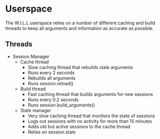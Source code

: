 # Userspace
The W.I.L.L userspace relies on a number of different caching and build threads to keep all arguments and information
as accurate as possible.

## Threads
- Session Manager
    - Cache thread
        - Slow caching thread that rebuilds stale arguments
        - Runs every 2 seconds
        - Rebuilds all arguments
        - Runs session.reload()
    - Build thread
        - Fast caching thread that builds arguments for new sessions
        - Runs every 0.2 seconds
        - Runs session.build_arguments()
    - State manager
        - Very slow caching thread that monitors the state of sessions
        - Logs out sessions with no activity for more than 15 minutes
        - Adds old but active sessions to the cache thread
        - Relies on session.stale
